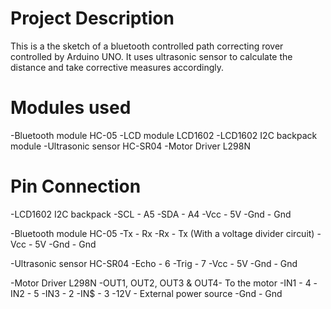 # Project Description
This is a the sketch of a bluetooth controlled path correcting rover controlled by Arduino UNO.
It uses ultrasonic sensor to calculate the distance and take corrective measures accordingly.

# Modules used
-Bluetooth  module HC-05
-LCD module LCD1602
-LCD1602 I2C backpack module
-Ultrasonic sensor HC-SR04
-Motor Driver L298N

# Pin Connection
-LCD1602 I2C backpack
  -SCL - A5
  -SDA - A4
  -Vcc - 5V
  -Gnd - Gnd

-Bluetooth  module HC-05
  -Tx - Rx
  -Rx - Tx (With a voltage divider circuit)
  -Vcc - 5V
  -Gnd - Gnd

-Ultrasonic sensor HC-SR04
  -Echo - 6
  -Trig - 7
  -Vcc - 5V
  -Gnd - Gnd

-Motor Driver L298N
  -OUT1, OUT2, OUT3 & OUT4- To the motor
  -IN1 - 4
  -IN2 - 5
  -IN3 - 2
  -IN$ - 3
  -12V - External power source
  -Gnd - Gnd
